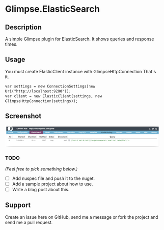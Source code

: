 Glimpse.ElasticSearch
=====================

Description
-----------

A simple Glimpse plugin for ElasticSearch. It shows queries and response times.

Usage
-----
You must create ElasticClient instance with GlimpseHttpConnection That's it.

    var settings = new ConnectionSettings(new Uri("http://localhost:9200"));
    var client = new ElasticClient(settings, new GlimpseHttpConnection(settings));

Screenshot
----------

![Sample screenshot](/screenshots/glimpse-elasticsearch.png "Query details")


### TODO

*(Feel free to pick something below.)*

- [ ] Add nuspec file and push it to the nuget.
- [ ] Add a sample project about how to use.
- [ ] Write a blog post about this.

Support
-------

Create an issue here on GitHub, send me a message or fork the project and send me a pull request.
